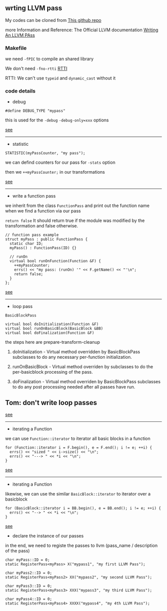 ## wrting LLVM pass ##

My codes can be cloned from [This github repo](https://github.com/xatier/llvm-pass-exercise1)

more Information and Reference: The Official LLVM documentation [Writing An LLVM PAss](http://llvm.org/docs/WritingAnLLVMPass.html)

### Makefile ###

we need `-fPIC` to compile an shared library

We don't need `-fno-rtti` [RTTI](http://en.wikipedia.org/wiki/Run-time_type_information)

RTTI: We can't use  `typeid` and `dynamic_cast` without it

### code details ###


- debug

`#define DEBUG_TYPE "mypass"`

this is used for the `-debug` `-debug-only=xxx` options

[see](http://llvm.org/docs/ProgrammersManual.html#fine-grained-debug-info-with-debug-type-and-the-debug-only-option)


----

- statistic

`STATISTIC(myPassCounter, "my pass");`

we can defind counters for our pass for `-stats` option

then we `++myPassCounter;` in our transformations

[see](http://llvm.org/docs/ProgrammersManual.html#the-statistic-class-stats-option)


----

- write a function pass

we inherit from the class `FunctionPass` and print out the function name when we find a function via our pass

`return false` It should return true if the module was modified by the transformation and false otherwise.


    // function pass example
    struct myPass : public FunctionPass {
      static char ID;
      myPass() : FunctionPass(ID) {}
  
      // runOn
      virtual bool runOnFunction(Function &F) {
        ++myPassCounter;
        errs() << "my pass: (runOn) '" << F.getName() << "'\n";
        return false;
      }
    };

[see](http://llvm.org/docs/doxygen/html/classllvm_1_1FunctionPass.html)


----

- loop pass

`BasicBlockPass`

    virtual bool doInitialization(Function &F)
    virtual bool runOnBasicBlock(BasicBlock &BB)
    virtual bool doFinalization(Function &F)

the steps here are prepare-transform-cleanup

1. doInitialization - Virtual method overridden by BasicBlockPass subclasses to do any necessary per-function initialization.

2. runOnBasicBlock - Virtual method overriden by subclasses to do the per-basicblock processing of the pass.

3. doFinalization - Virtual method overriden by BasicBlockPass subclasses to do any post processing needed after all passes have run.

## Tom: don't write loop passes

[see](http://llvm.org/docs/doxygen/html/classllvm_1_1BasicBlockPass.html)


----

- iterating a Function

we can use `Function::iterator` to iterator all basic blocks in a function

    for (Function::iterator i = F.begin(), e = F.end(); i != e; ++i) {
      errs() << "sized " << i->size() << "\n";
      errs() << "---> " << *i << "\n";
    }

[see](http://llvm.org/docs/ProgrammersManual.html#iterating-over-the-basicblock-in-a-function)


----

- iterating a Function

likewise, we can use the similar `BasicBlock::iterator` to iterator over a basicblock

    for (BasicBlock::iterator i = BB.begin(), e = BB.end(); i != e; ++i) {
      errs() << "--> " << *i << "\n";
    }

[see](http://llvm.org/docs/ProgrammersManual.html#iterating-over-the-instruction-in-a-basicblock)



- declare the instance of our passes

in the end, we need to registe the passes to llvm (pass_name / description of the pass)

    char myPass::ID = 0;
    static RegisterPass<myPass> X("mypass1", "my first LLVM Pass");
    
    char myPass2::ID = 0;
    static RegisterPass<myPass2> XX("mypass2", "my second LLVM Pass");
    
    char myPass3::ID = 0;
    static RegisterPass<myPass3> XXX("mypass3", "my third LLVM Pass");
    
    char myPass4::ID = 0;
    static RegisterPass<myPass4> XXXX("mypass4", "my 4th LLVM Pass");
